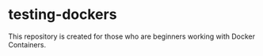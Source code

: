 # testing-dockers
This repository is created for those who are beginners working with Docker Containers.
